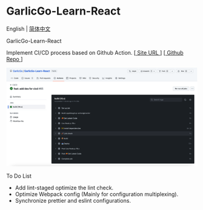 # GarlicGo-Learn-React

English | [简体中文](./README.zh-CN.md)


GarlicGo-Learn-React

Implement CI/CD process based on Github Action. [[ Site URL ](https://learn-react.garlicgo.com/)] [[ Github Repo ](https://github.com/GarlicGo/GarlicGo-Learn-React)]

![CI/CD](./docs/imgs/cicd.png)

To Do List

- Add lint-staged optimize the lint check.
- Optimize Webpack config (Mainly for configuration multiplexing).
- Synchronize prettier and eslint configurations.

